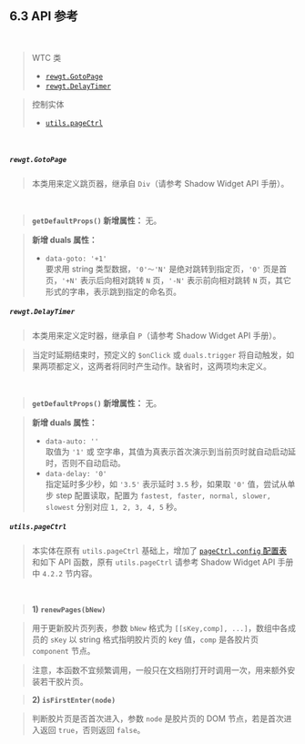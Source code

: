 6.3 API 参考
-----------

&nbsp;

> WTC 类
> - [`rewgt.GotoPage`](#6.3.!goto_page)
> - [`rewgt.DelayTimer`](#6.3.!delay_timer)

> 控制实体
> - [`utils.pageCtrl`](#6.3.!page_ctrl)

&nbsp;

##### <a name="goto_page"></a>`rewgt.GotoPage`

> 本类用来定义跳页器，继承自 `Div`（请参考 Shadow Widget API 手册）。

&nbsp;

> **`getDefaultProps()` 新增属性：** 无。

> **新增 duals 属性：**
> - `data-goto: '+1'`   
要求用 string 类型数据，`'0'～'N'` 是绝对跳转到指定页，`'0'` 页是首页，`'+N'` 表示后向相对跳转 `N` 页，`'-N'` 表示前向相对跳转 `N` 页，其它形式的字串，表示跳到指定的命名页。

##### <a name="delay_timer"></a>`rewgt.DelayTimer`

> 本类用来定义定时器，继承自 `P`（请参考 Shadow Widget API 手册）。

> 当定时延期结束时，预定义的 `$onClick` 或 `duals.trigger` 将自动触发，如果两项都定义，这两者将同时产生动作。缺省时，这两项均未定义。

&nbsp;

> **`getDefaultProps()` 新增属性：** 无。

> **新增 duals 属性：**
> - `data-auto: ''`   
取值为 `'1'` 或 空字串，其值为真表示首次演示到当前页时就自动启动延时，否则不自动启动。
> - `data-delay: '0'`   
指定延时多少秒，如 `'3.5'` 表示延时 `3.5` 秒，如果取 `'0'` 值，尝试从单步 step 配置读取，配置为 `fastest, faster, normal, slower, slowest` 分别对应 `1, 2, 3, 4, 5` 秒。

##### <a name="page_ctrl"></a>`utils.pageCtrl`

> 本实体在原有 `utils.pageCtrl` 基础上，增加了 [`pageCtrl.config` 配置表](#6.2.) 和如下 API 函数，原有 `utils.pageCtrl` 请参考 Shadow Widget API 手册中 `4.2.2` 节内容。

&nbsp;

> **1) `renewPages(bNew)`**

> 用于更新胶片页列表，参数 `bNew` 格式为 `[[sKey,comp], ...]`，数组中各成员的 `sKey` 以 string 格式指明胶片页的 key 值，`comp` 是各胶片页 `component` 节点。

> 注意，本函数不宜频繁调用，一般只在文档刚打开时调用一次，用来额外安装若干胶片页。

> **2) `isFirstEnter(node)`**

> 判断胶片页是否首次进入，参数 `node` 是胶片页的 DOM 节点，若是首次进入返回 `true`，否则返回 `false`。

&nbsp;
